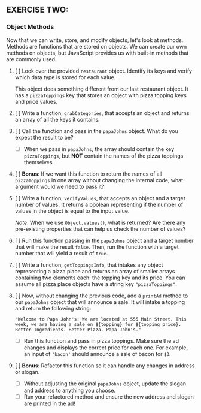 ## EXERCISE TWO:

### Object Methods

Now that we can write, store, and modify objects, let's look at methods. Methods are functions that are stored on objects. We can create our own methods on objects, but JavaScript provides us with built-in methods that are commonly used.

1. [ ] Look over the provided `restaurant` object. Identify its keys and verify which data type is stored for each value.

   This object does something different from our last restaurant object. It has a `pizzaToppings` key that stores an object with pizza topping keys and price values.

2. [ ] Write a function, `grabCategories`, that accepts an object and returns an array of all the keys it contains.

3. [ ] Call the function and pass in the `papaJohns` object. What do you expect the result to be?

   - [ ] When we pass in `papaJohns`, the array should contain the key `pizzaToppings`, but **NOT** contain the names of the pizza toppings themselves.

4. [ ] **Bonus**: If we want this function to return the names of all `pizzaToppings` in one array without changing the internal code, what argument would we need to pass it?

5. [ ] Write a function, `verifyValues`, that accepts an object and a target number of values. It returns a boolean representing if the number of values in the object is equal to the input value.

   _Note_: When we use `Object.values()`, what is returned? Are there any pre-existing properties that can help us check the number of values?

6. [ ] Run this function passing in the `papaJohns` object and a target number that will make the result `false`. Then, run the function with a target number that will yield a result of `true`.

7. [ ] Write a function, `getToppingsInfo`, that intakes any object representing a pizza place and returns an array of smaller arrays containing two elements each: the topping key and its price. You can assume all pizza place objects have a string key `"pizzaToppings"`.

8. [ ] Now, without changing the previous code, add a `printAd` method to our `papaJohns` object that will announce a sale. It will intake a topping and return the following string:

   `"Welcome to Papa John's! We are located at 555 Main Street. This week, we are having a sale on ${topping} for ${topping price}. Better Ingredients. Better Pizza. Papa John's."`

   - [ ] Run this function and pass in pizza toppings. Make sure the ad changes and displays the correct price for each one. For example, an input of `'bacon'` should announce a sale of bacon for `$3`.

9. [ ] **Bonus**: Refactor this function so it can handle any changes in address or slogan.

   - [ ] Without adjusting the original `papaJohns` object, update the slogan and address to anything you choose.
   - [ ] Run your refactored method and ensure the new address and slogan are printed in the ad!
